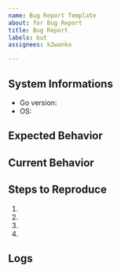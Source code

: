 ```yaml
---
name: Bug Report Template
about: for Bug Report
title: Bug Report
labels: but
assignees: k2wanko

---
```


<!--
## Do this before creating an issue

- Check our [developer documentation](https://developers.line.me/en/docs/) and [FAQ](https://developers.line.me/en/faq/messaging-api/) page for more information on LINE bots and the Messaging API

## When creating an issue

- Provide detailed information about the issue you had with the SDK as below
- Provide logs if possible
-->

## System Informations

* Go version:
* OS:

## Expected Behavior
<!-- Tell us what should happen -->

## Current Behavior
<!-- Tell us what happens instead of the expected behavior -->

## Steps to Reproduce
<!-- Provide a link to a live example, or an unambigeous set of steps to -->
1.
1.
1.
1.

## Logs
<!-- Provide logs if possible -->
